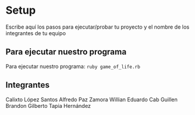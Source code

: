 # Setup

Escribe aquí los pasos para ejecutar/probar tu proyecto y el nombre de los integrantes de tu equipo
## Para ejecutar nuestro programa 
Para ejecutar nuestro programa: 
```ruby game_of_life.rb```
## Integrantes
Calixto López Santos
Alfredo Paz Zamora
Willian Eduardo Cab Guillen
Brandon Gilberto Tapia Hernández
